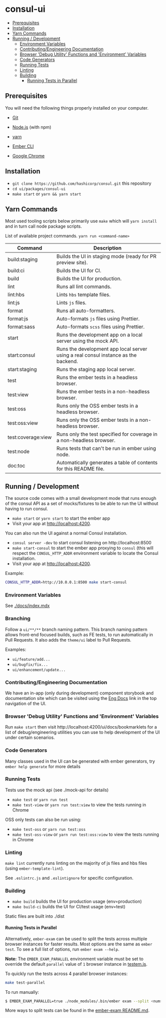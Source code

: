 # consul-ui

<!-- START doctoc generated TOC please keep comment here to allow auto update -->
<!-- DON'T EDIT THIS SECTION, INSTEAD RE-RUN doctoc TO UPDATE -->

- [Prerequisites](#prerequisites)
- [Installation](#installation)
- [Yarn Commands](#yarn-commands)
- [Running / Development](#running--development)
  - [Environment Variables](#environment-variables)
  - [Contributing/Engineering Documentation](#contributingengineering-documentation)
  - [Browser 'Debug Utility' Functions and 'Environment' Variables](#browser-debug-utility-functions-and-environment-variables)
  - [Code Generators](#code-generators)
  - [Running Tests](#running-tests)
  - [Linting](#linting)
  - [Building](#building)
    - [Running Tests in Parallel](#running-tests-in-parallel)

<!-- END doctoc generated TOC please keep comment here to allow auto update -->

## Prerequisites

You will need the following things properly installed on your computer.

* [Git](https://git-scm.com/)
* [Node.js](https://nodejs.org/) (with npm)

* [yarn](https://yarnpkg.com)
* [Ember CLI](https://ember-cli.com/)
* [Google Chrome](https://google.com/chrome/)

## Installation

* `git clone https://github.com/hashicorp/consul.git` this repository
* `cd ui/packages/consul-ui`
* `make start` or `yarn && yarn start`


## Yarn Commands

Most used tooling scripts below primarily use `make` which will `yarn install`
and in turn call node package scripts.

List of available project commands.  `yarn run <command-name>`

| Command | Description |
| ------- | ----------- |
| build:staging | Builds the UI in staging mode (ready for PR preview site). |
| build:ci | Builds the UI for CI. |
| build | Builds the UI for production. |
| lint | Runs all lint commands. |
| lint:hbs | Lints `hbs` template files. |
| lint:js | Lints `js` files. |
| format | Runs all auto-formatters. |
| format:js | Auto-formats `js` files using Prettier. |
| format:sass | Auto-formats `scss` files using Prettier. |
| start | Runs the development app on a local server using the mock API. |
| start:consul | Runs the development app local server using a real consul instance as the backend. |
| start:staging | Runs the staging app local server. |
| test | Runs the ember tests in a headless browser. |
| test:view | Runs the ember tests in a non-headless browser. |
| test:oss | Runs only the OSS ember tests in a headless browser. |
| test:oss:view | Runs only the OSS ember tests in a non-headless browser. |
| test:coverage:view | Runs only the test specified for coverage in a non-headless browser. |
| test:node | Runs tests that can't be run in ember using node. |
| doc:toc | Automatically generates a table of contents for this README file. |

## Running / Development

The source code comes with a small development mode that runs enough of the consul API
as a set of mocks/fixtures to be able to run the UI without having to run
consul.

* `make start` or `yarn start` to start the ember app
* Visit your app at [http://localhost:4200](http://localhost:4200).

You can also run the UI against a normal Consul installation.

* `consul server -dev` to start consul listening on http://localhost:8500
* `make start-consul` to start the ember app proxying to `consul` (this will
respect the `CONSUL_HTTP_ADDR` environment variable to locate the Consul
installation.
* Visit your app at [http://localhost:4200](http://localhost:4200).

Example:

```bash
CONSUL_HTTP_ADDR=http://10.0.0.1:8500 make start-consul
```

### Environment Variables

See [./docs/index.mdx](./docs/index.mdx#environment-variables)

### Branching

Follow a `ui/**/**` branch naming pattern. This branch naming pattern allows front-end focused builds, such as FE tests, to run automatically in Pull Requests. It also adds the `theme/ui` label to Pull Requests.

Examples:
- `ui/feature/add...`
- `ui/bugfix/fix...`
- `ui/enhancement/update...`

### Contributing/Engineering Documentation

We have an in-app (only during development) component storybook and
documentation site which can be visited using the [Eng Docs](http://localhost:4200/ui/docs)
link in the top navigation of the UI.

### Browser 'Debug Utility' Functions and 'Environment' Variables

Run `make start` then visit http://localhost:4200/ui/docs/bookmarklets for a
list of debug/engineering utilities you can use to help development of the UI
under certain scenarios.

### Code Generators

Many classes used in the UI can be generated with ember generators, try `ember help generate` for more details

### Running Tests

Tests use the mock api (see ./mock-api for details)

* `make test` or `yarn run test`
* `make test-view` or `yarn run test:view` to view the tests running in Chrome

OSS only tests can also be run using:

* `make test-oss` or `yarn run test:oss`
* `make test-oss-view` or `yarn run test:oss:view` to view the tests running in Chrome

### Linting

`make lint` currently runs linting on the majority of js files and hbs files (using `ember-template-lint`).

See `.eslintrc.js` and `.eslintignore` for specific configuration.

### Building

* `make build` builds the UI for production usage (env=production)
* `make build-ci` builds the UI for CI/test usage (env=test)

Static files are built into ./dist

#### Running Tests in Parallel

Alternatively, `ember-exam` can be used to split the tests across multiple browser instances for faster results. Most options are the same as `ember test`. To see a full list of options, run `ember exam --help`.

**Note:** The `EMBER_EXAM_PARALLEL` environment variable must be set to override the default `parallel` value of `1` browser instance in [testem.js](./testem.js).

To quickly run the tests across 4 parallel browser instances:
```sh
make test-parallel
```

To run manually:
```sh
$ EMBER_EXAM_PARALLEL=true ./node_modules/.bin/ember exam --split <num> --parallel
```

More ways to split tests can be found in the [ember-exam README.md](https://github.com/trentmwillis/ember-exam/blob/master/README.md).
